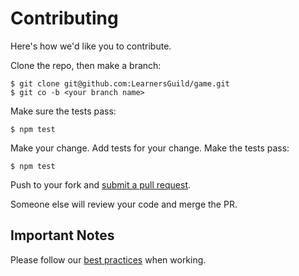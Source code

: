 # Contributing

Here's how we'd like you to contribute.

Clone the repo, then make a branch:

    $ git clone git@github.com:LearnersGuild/game.git
    $ git co -b <your branch name>

Make sure the tests pass:

    $ npm test

Make your change. Add tests for your change. Make the tests pass:

    $ npm test

Push to your fork and [submit a pull request][pr].

Someone else will review your code and merge the PR.

## Important Notes

Please follow our [best practices][best-practices] when working.


[pr]: https://github.com/LearnersGuild/game/compare/
[best-practices]: https://software.learnersguild.org/best-practices/index.html
